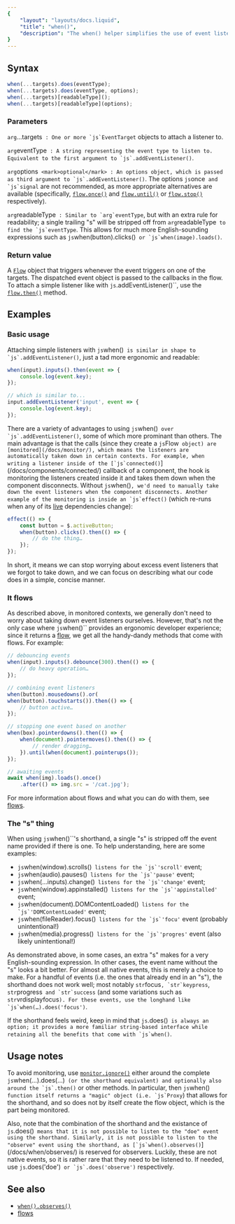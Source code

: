 ```yaml
---
{
	"layout": "layouts/docs.liquid",
	"title": "when()",
	"description": "The when() helper simplifies the use of event listeners both inside and outside Yozo components."
}
---
```


## Syntax

```js
when(...targets).does(eventType);
when(...targets).does(eventType, options);
when(...targets)[readableType]();
when(...targets)[readableType](options);
```

### Parameters

`arg`...targets``
: One or more `js`EventTarget`` objects to attach a listener to.

`arg`eventType``
: A string representing the event type to listen to. Equivalent to the first argument to `js`.addEventListener()``.

`arg`options`` <mark>optional</mark>
: An options object, which is passed as third argument to `js`.addEventListener()``. The options `js`once`` and `js`signal`` are not recommended, as more appropriate alternatives are available (specifically, [`flow.once()`](/docs/flow/once/) and [`flow.until()`](/docs/flow/until/) or [`flow.stop()`](/docs/flow/stop/) respectively).

`arg`readableType``
: Similar to `arg`eventType``, but with an extra rule for readability; a single trailing "s" will be stripped off from `arg`readableType`` to find the `js`eventType``. This allows for much more English-sounding expressions such as `js`when(button).clicks()`` or `js`when(image).loads()``.

### Return value

A [`Flow`](/docs/flow/) object that triggers whenever the event triggers on one of the targets. The dispatched event object is passed to the callbacks in the flow. To attach a simple listener like with `js`.addEventListener()``, use the [`flow.then()`](/docs/flow/then/) method.

## Examples

### Basic usage

Attaching simple listeners with `js`when()`` is similar in shape to `js`.addEventListener()``, just a tad more ergonomic and readable:

```js
when(input).inputs().then(event => {
	console.log(event.key);
});

// which is similar to...
input.addEventListener('input', event => {
	console.log(event.key);
});
```

There are a variety of advantages to using `js`when()`` over `js`.addEventListener()``, some of which more prominant than others. The main advantage is that the calls (since they create a `js`Flow`` object) are [monitored](/docs/monitor/), which means the listeners are automatically taken down in certain contexts. For example, when writing a listener inside of the [`js`connected()``](/docs/components/connected/) callback of a component, the hook is monitoring the listeners created inside it and takes them down when the component disconnects. Without `js`when()``, we'd need to manually take down the event listeners when the component disconnects. Another example of the monitoring is inside an `js`effect()`` (which re-runs when any of its [live](/docs/live/) dependencies change):

```js
effect(() => {
	const button = $.activeButton;
	when(button).clicks().then(() => {
		// do the thing…
	});
});
```

In short, it means we can stop worrying about excess event listeners that we forgot to take down, and we can focus on describing what our code does in a simple, concise manner.

### It flows

As described above, in monitored contexts, we generally don't need to worry about taking down event listeners ourselves. However, that's not the only case where `js`when()`` provides an ergonomic developer experience; since it returns a [flow](/docs/flow/), we get all the handy-dandy methods that come with flows. For example:

```js
// debouncing events
when(input).inputs().debounce(300).then(() => {
	// do heavy operation…
});

// combining event listeners
when(button).mousedowns().or(
when(button).touchstarts()).then(() => {
	// button active…
});

// stopping one event based on another
when(box).pointerdowns().then(() => {
	when(document).pointermoves().then(() => {
		// render dragging…
	}).until(when(document).pointerups());
});

// awaiting events
await when(img).loads().once()
	.after(() => img.src = '/cat.jpg');
```

For more information about flows and what you can do with them, see [flows](/docs/flow/).

### The "s" thing

When using `js`when()``'s shorthand, a single "s" is stripped off the event name provided if there is one. To help understanding, here are some examples:

- `js`when(window).scrolls()`` listens for the `js`'scroll'`` event;
- `js`when(audio).pauses()`` listens for the `js`'pause'`` event;
- `js`when(...inputs).change()`` listens for the `js`'change'`` event;
- `js`when(window).appinstalled()`` listens for the `js`'appinstalled'`` event;
- `js`when(document).DOMContentLoaded()`` listens for the `js`'DOMContentLoaded'`` event;
- `js`when(fileReader).focus()`` listens for the `js`'focu'`` event (probably unintentional!)
- `js`when(media).progress()`` listens for the `js`'progres'`` event (also likely unintentional!)

As demonstrated above, in some cases, an extra "s" makes for a very English-sounding expression. In other cases, the event name without the "s" looks a bit better. For almost all native events, this is merely a choice to make. For a handful of events (i.e. the ones that already end in an "s"), the shorthand does not work well; most notably `str`focus``, `str`keypress``, `str`progress`` and `str`success`` (and some variations such as `str`vrdisplayfocus``). For these events, use the longhand like `js`when(…).does('focus')``.

If the shorthand feels weird, keep in mind that `js`.does()`` is always an option; it provides a more familiar string-based interface while retaining all the benefits that come with `js`when()``.

## Usage notes

To avoid monitoring, use [`monitor.ignore()`](/docs/monitor/ignore/) either around the complete `js`when(…).does(…)`` (or the shorthand equivalent) and optionally also around the `js`.then()`` or other methods. In particular, then `js`when()`` function itself returns a "magic" object (i.e. `js`Proxy``) that allows for the shorthand, and so does not by itself create the flow object, which is the part being monitored.

Also, note that the combination of the shorthand and the existance of `js`.does()`` means that it is not possible to listen to the "doe" event using the shorthand. Similarly, it is not possible to listen to the "observe" event using the shorthand, as [`js`when().observes()``](/docs/when/observes/) is reserved for observers. Luckily, these are not native events, so it is rather rare that they need to be listened to. If needed, use `js`.does('doe')`` or `js`.does('observe')`` respectively.

## See also

- [`when().observes()`](/docs/when/observes/)
- [flows](/docs/flow/)
